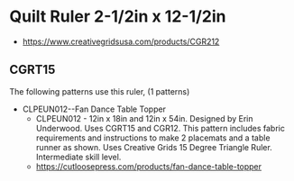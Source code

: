 # Quilt Ruler 2-1/2in x 12-1/2in
* https://www.creativegridsusa.com/products/CGR212

## CGRT15

The following patterns use this ruler, (1 patterns)

* CLPEUN012--Fan Dance Table Topper
	* CLPEUN012 - 12in x 18in and 12in x 54in. Designed by Erin Underwood. Uses CGRT15 and CGR12. This pattern includes fabric requirements and instructions to make 2 placemats and a table runner as shown. Uses Creative Grids 15 Degree Triangle Ruler. Intermediate skill level.
	* https://cutloosepress.com/products/fan-dance-table-topper

